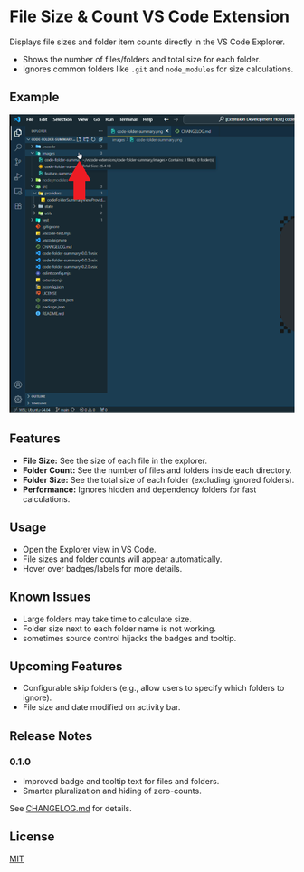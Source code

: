 # File Size & Count VS Code Extension

Displays file sizes and folder item counts directly in the VS Code Explorer.  
- Shows the number of files/folders and total size for each folder.
- Ignores common folders like `.git` and `node_modules` for size calculations.

## Example

![view file size on hover](images/folder_hover.png)

## Features

- **File Size:** See the size of each file in the explorer.
- **Folder Count:** See the number of files and folders inside each directory.
- **Folder Size:** See the total size of each folder (excluding ignored folders).
- **Performance:** Ignores hidden and dependency folders for fast calculations.

## Usage

- Open the Explorer view in VS Code.
- File sizes and folder counts will appear automatically.
- Hover over badges/labels for more details.

## Known Issues

- Large folders may take time to calculate size.
- Folder size next to each folder name is not working.
- sometimes source control hijacks the badges and tooltip.

## Upcoming Features

- Configurable skip folders (e.g., allow users to specify which folders to ignore).
- File size and date modified on activity bar.

## Release Notes

### 0.1.0

- Improved badge and tooltip text for files and folders.
- Smarter pluralization and hiding of zero-counts.

See [CHANGELOG.md](./CHANGELOG.md) for details.

## License

[MIT](./LICENSE)